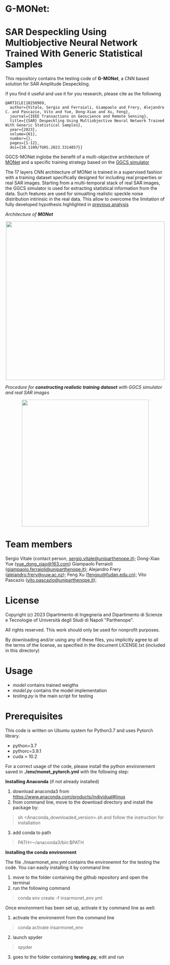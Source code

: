 # G-MONet:

# SAR Despeckling Using Multiobjective Neural Network Trained With Generic Statistical Samples

This repository contains the testing code of **G-MONet**, a CNN based solution for SAR Amplitude Despeckling.

if you find it useful and use it for you research, please cite as the following 
```
@ARTICLE{10250969,
  author={Vitale, Sergio and Ferraioli, Giampaolo and Frery, Alejandro C. and Pascazio, Vito and Yue, Dong-Xiao and Xu, Feng},
  journal={IEEE Transactions on Geoscience and Remote Sensing}, 
  title={{SAR} Despeckling Using Multiobjective Neural Network Trained With Generic Statistical Samples}, 
  year={2023},
  volume={61},
  number={},
  pages={1-12},
  doi={10.1109/TGRS.2023.3314857}}
```


GGCS-MONet inglobe the benefit of a multi-objective architecture of [MONet](https://ieeexplore.ieee.org/document/9261137) and a specific training strategy based on the [GGCS simulator](https://ieeexplore.ieee.org/stamp/stamp.jsp?arnumber=8944059)

The 17 layers CNN architecture of MONet is trained in a supervised fashion with a training dataset specifically designed for including real properties or real SAR images.
Starting from a multi-temporal stack of real SAR images, the GGCS simulator is used for extracting statistical information from the data. Such features are used for simualting realistic speckle noise distribution intirinsic in the real data. This allow to overcome the limitation of fully developed hypothesis highlighted in [previous analysis](https://github.com/impress-parthenope/Analysis-on-the-Building-of-Training-Datatset-for-Deep-Learning-SAR-Despeckling)

_Architecture of **MONet**_

<p align="center">
  <img src="https://github.com/impress-parthenope/GGCS-MONet/assets/85936968/fc4c026f-27f0-4a9f-8a4d-112d1f7fd064.png"
  width=500>
<p>
  
_Procedure for **constructing realistic training dataset** with GGCS simulator and real SAR images_

<p align="center">
<img src="https://github.com/impress-parthenope/GGCS-MONet/assets/85936968/87f51ed6-44f0-4923-b38f-3e7506430703.png" height=400>
<p>


# Team members
 Sergio Vitale    (contact person, sergio.vitale@uniparthenope.it);
 Dong-Xiao Yue (yue_dong_xiao@163.com)
 Giampaolo Ferraioli (giampaolo.ferraioli@uniparthenope.it);
 Alejandro Frery (alejandro.frery@vuw.ac.nz);
 Feng Xu (fengxu@fudan.edu.cn);
 Vito Pascazio (vito.pascazio@uniparthenope.it);
 
# License
Copyright (c) 2023 Dipartimento di Ingegneria and Dipartimento di Scienze e Tecnologie of Università degli Studi di Napoli "Parthenope".

All rights reserved. This work should only be used for nonprofit purposes.

By downloading and/or using any of these files, you implicitly agree to all the
terms of the license, as specified in the document LICENSE.txt
(included in this directory)

# Usage 
* *model* contains trained weigths
* *model.py* contains the model implementation
* *testing.py* is the main script for testing

# Prerequisites
This code is written on Ubuntu system for Python3.7 and uses Pytorch library.
- python=3.7
- pythorc=3.9.1
- cuda = 10.2
  
For a correct usage of the code, please install the python environement saved in **./env/monet_pytorch.yml** with the following step:

**Installing Anaconda** (if not already installed)

1. download anaconda3 from https://www.anaconda.com/products/individual#linux
2. from command line, move to the download directory and install the package by:
> sh <Anaconda_downloaded_version>.sh 
and follow the instruction for installation
3. add conda to path
> PATH=~/anaconda3/bin:$PATH

**Installing the conda environment**

The file ./insarmonet_env.yml contains the environemnt for the testing the code. You can easily installing it by command line:

1. move to the folder containing the github repository and open the terminal
2. run the following command
 > conda env create -f insarmonet_env.yml


Once environment has been set up, activate it by command line as well:

1. activate the environemnt from the command line

> conda activate insarmonet_env

2. launch spyder

> spyder

3. goes to the folder containing **testing.py**, edit and run



